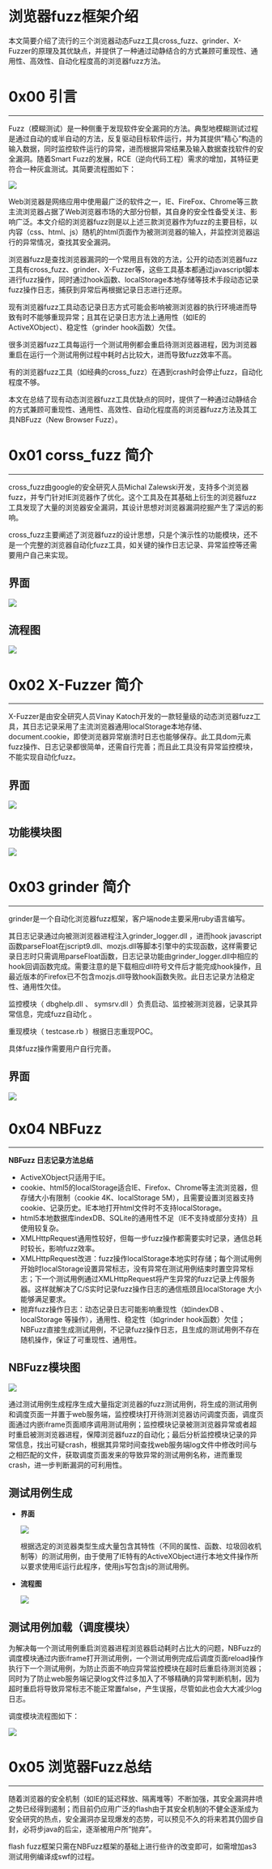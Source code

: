 # 浏览器fuzz框架介绍

本文简要介绍了流行的三个浏览器动态Fuzz工具cross_fuzz、grinder、X-Fuzzer的原理及其优缺点，并提供了一种通过动静结合的方式兼顾可重现性、通用性、高效性、自动化程度高的浏览器fuzz方法。

0x00 引言
=======

* * *

Fuzz（模糊测试）是一种侧重于发现软件安全漏洞的方法。典型地模糊测试过程是通过自动的或半自动的方法，反复驱动目标软件运行，并为其提供”精心”构造的输入数据，同时监控软件运行的异常，进而根据异常结果及输入数据查找软件的安全漏洞。随着Smart Fuzz的发展，RCE（逆向代码工程）需求的增加，其特征更符合一种灰盒测试。其简要流程图如下：

![](http://drops.javaweb.org/uploads/images/b6982fd4746eeb95b52be9368bf76eb21281ac04.jpg)

Web浏览器是网络应用中使用最广泛的软件之一，IE、FireFox、Chrome等三款主流浏览器占据了Web浏览器市场的大部分份额，其自身的安全性备受关注、影响广泛。本文介绍的浏览器fuzz则是以上述三款浏览器作为fuzz的主要目标，以内容（css、html、js）随机的html页面作为被测浏览器的输入，并监控浏览器运行的异常情况，查找其安全漏洞。

浏览器fuzz是查找浏览器漏洞的一个常用且有效的方法，公开的动态浏览器fuzz工具有cross_fuzz、grinder、X-Fuzzer等，这些工具基本都通过javascript脚本进行fuzz操作，同时通过hook函数、localStorage本地存储等技术手段动态记录fuzz操作日志，捕获到异常后再根据记录日志进行还原。

现有浏览器fuzz工具动态记录日志方式可能会影响被测浏览器的执行环境进而导致有时不能够重现异常；且其在记录日志方法上通用性（如IE的ActiveXObject）、稳定性（grinder hook函数）欠佳。

很多浏览器fuzz工具每运行一个测试用例都会重启待测浏览器进程，因为浏览器重启在运行一个测试用例过程中耗时占比较大，进而导致fuzz效率不高。

有的浏览器fuzz工具（如经典的cross_fuzz）在遇到crash时会停止fuzz，自动化程度不够。

本文在总结了现有动态浏览器fuzz工具优缺点的同时，提供了一种通过动静结合的方式兼顾可重现性、通用性、高效性、自动化程度高的浏览器fuzz方法及其工具NBFuzz（New Browser Fuzz）。

0x01 corss_fuzz 简介
==================

* * *

cross_fuzz由google的安全研究人员Michal Zalewski开发，支持多个浏览器fuzz，并专门针对IE浏览器作了优化。这个工具及在其基础上衍生的浏览器fuzz工具发现了大量的浏览器安全漏洞，其设计思想对浏览器漏洞挖掘产生了深远的影响。

cross_fuzz主要阐述了浏览器fuzz的设计思想，只是个演示性的功能模块，还不是一个完整的浏览器自动化fuzz工具，如关键的操作日志记录、异常监控等还需要用户自己来实现。

界面
--

![](http://drops.javaweb.org/uploads/images/a6237cac49a5f274d7b4c277236ccdb26e6ad0cf.jpg)

流程图
---

![](http://drops.javaweb.org/uploads/images/c65fd8b99f96b6fa4d1af60ca1cff2aa56c37dd2.jpg)

0x02 X-Fuzzer 简介
================

* * *

X-Fuzzer是由安全研究人员Vinay Katoch开发的一款轻量级的动态浏览器fuzz工具，其日志记录采用了主流浏览器通用localStorage本地存储、document.cookie，即使浏览器异常崩溃时日志也能够保存。此工具dom元素fuzz操作、日志记录都很简单，还需自行完善；而且此工具没有异常监控模块，不能实现自动化fuzz。

界面
--

![](http://drops.javaweb.org/uploads/images/fb3719e8a1c8ba5385fda8bfc4e1eeacdeb74556.jpg)

功能模块图
-----

![](http://drops.javaweb.org/uploads/images/870271ef0cd69aa8d164e61e71503fd080a488fd.jpg)

0x03 grinder 简介
===============

* * *

grinder是一个自动化浏览器fuzz框架，客户端node主要采用ruby语言编写。

其日志记录通过向被测浏览器进程注入grinder_logger.dll ，进而hook javascript函数parseFloat在jscript9.dll、mozjs.dll等脚本引擎中的实现函数，这样需要记录日志时只需调用parseFloat函数，日志记录功能由grinder_logger.dll中相应的hook回调函数完成。需要注意的是下载相应dll符号文件后才能完成hook操作，且最近版本的Firefox已不包含mozjs.dll导致hook函数失败。此日志记录方法稳定性、通用性欠佳。

监控模块（ dbghelp.dll 、 symsrv.dll ）负责启动、监控被测浏览器，记录其异常信息，完成fuzz自动化 。

重现模块（ testcase.rb ）根据日志重现POC。

具体fuzz操作需要用户自行完善。

界面
--

![](http://drops.javaweb.org/uploads/images/26beb653a50d955079a52663329c6088defd7d52.jpg)

0x04 NBFuzz
===========

* * *

**NBFuzz 日志记录方法总结**

*   ActiveXObject只适用于IE。
*   cookie、html5的localStorage适合IE、Firefox、Chrome等主流浏览器，但存储大小有限制（cookie 4K、localStorage 5M），且需要设置浏览器支持cookie、记录历史。IE本地打开html文件时不支持localStorage。
*   html5本地数据库indexDB、SQLite的通用性不足（IE不支持或部分支持）且使用较复杂。
*   XMLHttpRequest通用性较好，但每一步fuzz操作都需要实时记录，通信总耗时较长，影响fuzz效率。
*   XMLHttpRequest改进：fuzz操作localStorage本地实时存储；每个测试用例开始时localStorage设置异常标志，没有异常在测试用例结束时置空异常标志；下一个测试用例通过XMLHttpRequest将产生异常的fuzz记录上传服务器。这样就解决了C/S实时记录fuzz操作日志的通信瓶颈且localStorage 大小能够满足要求。
*   抛弃fuzz操作日志：动态记录日志可能影响重现性（如indexDB 、 localStorage 等操作），通用性、稳定性（如grinder hook函数）欠佳；NBFuzz直接生成测试用例，不记录fuzz操作日志，且生成的测试用例不存在随机操作，保证了可重现性、通用性。

NBFuzz模块图
---------

![](http://drops.javaweb.org/uploads/images/d7b794a13753b8f0951f26e5a6be6a86ac1d32e0.jpg)

通过测试用例生成程序生成大量指定浏览器的fuzz测试用例，将生成的测试用例和调度页面一并置于web服务端，监控模块打开待测浏览器访问调度页面，调度页面通过内嵌iframe页面顺序调用测试用例；监控模块记录被测浏览器异常或者超时重启被测浏览器进程，保障浏览器fuzz的自动化；最后分析监控模块记录的异常信息，找出可疑crash，根据其异常时间查找web服务端log文件中修改时间与之相匹配的文件，获取调度页面发来的导致异常的测试用例名称，进而重现crash，进一步判断漏洞的可利用性。

测试用例生成
------

*   **界面**
    
    ![](http://drops.javaweb.org/uploads/images/1cd1d4e86250f84456badb0a1b9f9455915c6536.jpg)
    
    根据选定的浏览器类型生成大量包含其特性（不同的属性、函数、垃圾回收机制等）的测试用例，由于使用了IE特有的ActiveXObject进行本地文件操作所以要求使用IE运行此程序，使用js写包含js的测试用例。
    
*   **流程图**
    
    ![](http://drops.javaweb.org/uploads/images/c3908d4570c1a619ebe0dcf027d90f7e019067e9.jpg)
    

测试用例加载（调度模块）
------------

为解决每一个测试用例重启浏览器进程浏览器启动耗时占比大的问题，NBFuzz的调度模块通过内嵌iframe打开测试用例，一个测试用例完成后调度页面reload操作执行下一个测试用例，为防止页面不响应异常监控模块在超时后重启待测浏览器；同时为了防止web服务端记录log文件过多加入了不够精确的异常判断机制，因为超时重启将导致异常标志不能正常置false，产生误报，尽管如此也会大大减少log日志。

调度模块流程图如下：

![](http://drops.javaweb.org/uploads/images/76fcbe08c3e924f75f9386450b9b592690340ec3.jpg)

0x05 浏览器Fuzz总结
==============

* * *

随着浏览器的安全机制（如IE的延迟释放、隔离堆等）不断加强，其安全漏洞井喷之势已经得到遏制；而目前仍应用广泛的flash由于其安全机制的不健全逐渐成为安全研究的热点，安全漏洞亦呈现爆发的态势，可以预见不久的将来若其仍固步自封，必将步java的后尘，逐渐被用户所”抛弃”。

flash fuzz框架只需在NBFuzz框架的基础上进行些许的改变即可，如需增加as3测试用例编译成swf的过程。